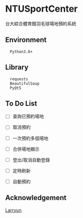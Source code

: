 # NTUSportCenter
台大綜合體育館羽毛球場地預約系統


## Environment
```
  Python3.6+
```


## Library
```
  requests
  BeautifulSoup
  PyQt5
```

## To Do List
* [ ]  查詢已預約場地
* [ ]  取消預約
* [ ]  一次預約多個場地
* [ ]  合併場地顯示
* [ ]  登出/取消自動登錄
* [ ]  定時刷新
* [ ]  自動預約


## Acknowledgement
[Larryun](https://github.com/Larryun)
